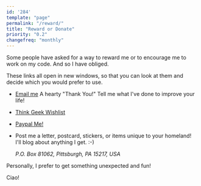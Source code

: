 ```yaml
---
id: '284'
template: "page"
permalink: "/reward/"
title: "Reward or Donate"
priority: "0.2"
changefreq: "monthly"
---
```


Some people have asked for a way to reward me or to encourage me to work on my
code. And so I have obliged.

These links all open in new windows, so that you can look at them and decide
which you would prefer to use.

-   [Email me](/email) A hearty "Thank You!" Tell me what I've done to improve
    your life!
-   [Think Geek Wishlist](http://www.thinkgeek.com/brain/gimme.cgi?wid=81e27ae08)
-   [Paypal Me!](http://paypal.me/holtje/5.99)
-   Post me a letter, postcard, stickers, or items unique to your homeland!
    I'll blog about anything I get. :-)

    <address>P.O. Box 81062, Pittsburgh, PA 15217, USA</address>

Personally, I prefer to get something unexpected and fun!

Ciao!
